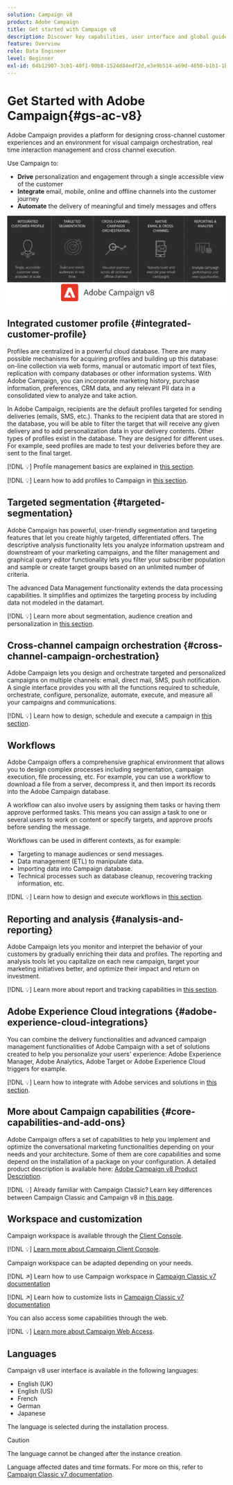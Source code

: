 ```yaml
---
solution: Campaign v8
product: Adobe Campaign
title: Get started with Campaign v8
description: Discover key capabilities, user interface and global guidelines
feature: Overview
role: Data Engineer
level: Beginner
exl-id: 04b12907-3cb1-40f1-90b8-1524d84edf2d,e3e9b514-a69d-4650-b1b1-1b76b4f3d63f
---
```

# Get Started with Adobe Campaign{#gs-ac-v8}

Adobe Campaign provides a platform for designing cross-channel customer experiences and an environment for visual campaign orchestration, real time interaction management and cross channel execution.

Use Campaign to:

* **Drive** personalization and engagement through a single accessible view of the customer
* **Integrate** email, mobile, online and offline channels into the customer journey
* **Automate** the delivery of meaningful and timely messages and offers

![](assets/ac-capabilities.png) 

## Integrated customer profile {#integrated-customer-profile}

Profiles are centralized in a powerful cloud database. There are many possible mechanisms for acquiring profiles and building up this database: on-line collection via web forms, manual or automatic import of text files, replication with company databases or other information systems. With Adobe Campaign, you can incorporate marketing history, purchase information, preferences, CRM data, and any relevant PII data in a consolidated view to analyze and take action.

In Adobe Campaign, recipients are the default profiles targeted for sending deliveries (emails, SMS, etc.). Thanks to the recipient data that are stored in the database, you will be able to filter the target that will receive any given delivery and to add personalization data in your delivery contents. Other types of profiles exist in the database. They are designed for different uses. For example, seed profiles are made to test your deliveries before they are sent to the final target.

[!DNL :bulb:] Profile management basics are explained in [this section](audiences.md).

[!DNL :bulb:] Learn how to add profiles to Campaign in [this section](import.md).

## Targeted segmentation {#targeted-segmentation}

Adobe Campaign has powerful, user-friendly segmentation and targeting features that let you create highly targeted, differentiated offers. The descriptive analysis functionality lets you analyze information upstream and downstream of your marketing campaigns, and the filter management and graphical query editor functionality lets you filter your subscriber population and sample or create target groups based on an unlimited number of criteria. 

The advanced Data Management functionality extends the data processing capabilities. It simplifies and optimizes the targeting process by including data not modeled in the datamart. 

[!DNL :bulb:] Learn more about segmentation, audience creation and personalization in [this section](audiences.md).

## Cross-channel campaign orchestration {#cross-channel-campaign-orchestration}

Adobe Campaign lets you design and orchestrate targeted and personalized campaigns on multiple channels: email, direct mail, SMS, push notification. A single interface provides you with all the functions required to schedule, orchestrate, configure, personalize, automate, execute, and measure all your campaigns and communications. 

[!DNL :bulb:] Learn how to design, schedule and execute a campaign in [this section](campaigns.md).

## Workflows

Adobe Campaign offers a comprehensive graphical environment that allows you to design complex processes including segmentation, campaign execution, file processing, etc. For example, you can use a workflow to download a file from a server, decompress it, and then import its records into the Adobe Campaign database.

A workflow can also involve users by assigning them tasks or having them approve performed tasks. This means you can assign a task to one or several users to work on content or specify targets, and approve proofs before sending the message.

Workflows can be used in different contexts, as for example:

* Targeting to manage audiences or send messages.
* Data management (ETL) to manipulate data.
* Importing data into Campaign database.
* Technical processes such as database cleanup, recovering tracking information, etc.

[!DNL :bulb:] Learn how to design and execute workflows in [this section](../config/workflows.md).

## Reporting and analysis {#analysis-and-reporting}

Adobe Campaign lets you monitor and interpret the behavior of your customers by gradually enriching their data and profiles. The reporting and analysis tools let you capitalize on each new campaign, target your marketing initiatives better, and optimize their impact and return on investment. 

[!DNL :bulb:] Learn more about report and tracking capabilities in [this section](reporting.md).

## Adobe Experience Cloud integrations {#adobe-experience-cloud-integrations}

You can combine the delivery functionalities and advanced campaign management functionalities of Adobe Campaign with a set of solutions created to help you personalize your users' experience: Adobe Experience Manager, Adobe Analytics, Adobe Target or Adobe Experience Cloud triggers for example.  

[!DNL :bulb:] Learn how to integrate with Adobe services and solutions in [this section](../connect/integration.md).

## More about Campaign capabilities {#core-capabilities-and-add-ons}

Adobe Campaign offers a set of capabilities to help you implement and optimize the conversational marketing functionalities depending on your needs and your architecture. Some of them are core capabilities and some depend on the installation of a package on your configuration. A detailed product description is available here: [Adobe Campaign v8 Product Description](https://helpx.adobe.com/legal/product-descriptions/adobe-campaign-classic---product-description.html).

[!DNL :bulb:] Already familiar with Campaign Classic? Learn key differences between Campaign Classic and Campaign v8 in [this page](capability-matrix.md).

## Workspace and customization

Campaign workspace is available through the [Client Console](../dev/general-architecture.md). 

[!DNL :bulb:] [Learn more about Campaign Client Console](../start/connect.md).

Campaign workspace can be adapted depending on your needs. 

[!DNL :arrow_upper_right:]  Learn how to use Campaign workspace in [Campaign Classic v7 documentation](https://experienceleague.adobe.com/docs/campaign-classic/using/getting-started/starting-with-adobe-campaign/campaign-workspace/adobe-campaign-workspace.html)

[!DNL :arrow_upper_right:]  Learn how to customize lists in [Campaign Classic v7 documentation](https://experienceleague.adobe.com/docs/campaign-classic/using/getting-started/starting-with-adobe-campaign/campaign-workspace/adobe-campaign-ui-lists.html)

You can also access some capabilities through the web.

[!DNL :bulb:] [Learn more about Campaign Web Access](../start/connect.md#web-access).


## Languages

Campaign v8 user interface is available in the following languages:

* English (UK)
* English (US)
* French
* German
* Japanese

The language is selected during the installation process.

>[!CAUTION]
>
>The language cannot be changed after the instance creation. 

Language affected dates and time formats. For more on this, refer to [Campaign Classic v7 documentation](https://experienceleague.adobe.com/docs/campaign-classic/using/getting-started/starting-with-adobe-campaign/campaign-workspace/adobe-campaign-workspace.html?lang=en#date-and-time).

